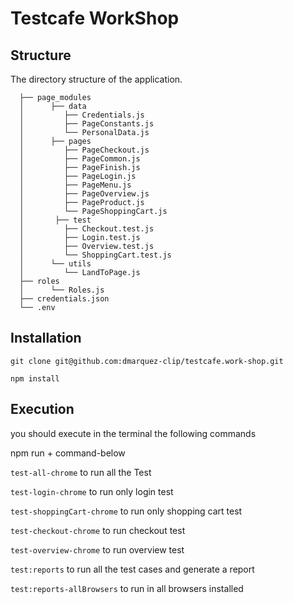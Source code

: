 # Testcafe WorkShop## StructureThe directory structure of the application.```  ├── page_modules  │      ├── data  │         ├── Credentials.js  │         ├── PageConstants.js  │         └── PersonalData.js  │      ├── pages  │         ├── PageCheckout.js  │         ├── PageCommon.js  │         ├── PageFinish.js  │         ├── PageLogin.js  │         ├── PageMenu.js  │         ├── PageOverview.js  │         ├── PageProduct.js  │         └── PageShoppingCart.js  │       ├── test  │         ├── Checkout.test.js  │         ├── Login.test.js  │         ├── Overview.test.js  │         └── ShoppingCart.test.js  │      └── utils  │         └── LandToPage.js  ├── roles  │      └── Roles.js  ├── credentials.json  └── .env  ```## Installation``git clone git@github.com:dmarquez-clip/testcafe.work-shop.git````npm install``## Executionyou should execute in the terminal the following commandsnpm run + command-below``test-all-chrome`` to run all the Test``test-login-chrome`` to run only login test``test-shoppingCart-chrome`` to run only shopping cart test``test-checkout-chrome`` to run checkout test``test-overview-chrome`` to run overview test``test:reports`` to run all the test cases and generate a report``test:reports-allBrowsers`` to run in all browsers installed 